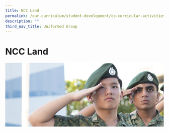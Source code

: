 ```yaml
---
title: NCC Land
permalink: /our-curriculum/student-development/co-curricular-activities/uniformed-groups/ncc-land/
description: ""
third_nav_title: Uniformed Group
---
```

# **NCC Land**

![](/images/NCC_Land.jpg)